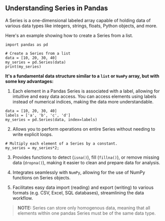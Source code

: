 ## Understanding Series in Pandas

A Series is a one-dimensional labeled array capable of holding data of various data types like integers, strings, floats, Python objects, and more.

Here's an example showing how to create a Series from a list.

```
import pandas as pd

# Create a Series from a list
data = [10, 20, 30, 40]
my_series = pd.Series(data)
print(my_series)
```

**It's a fundamental data structure similar to a `list` or `NumPy` array, but with some key advantages:**

1. Each element in a Pandas Series is associated with a label, allowing for intuitive and easy data access. You can access elements using labels instead of numerical indices, making the data more understandable.

```
data = [10, 20, 30, 40]
labels = ['a', 'b', 'c', 'd']
my_series = pd.Series(data, index=labels)
```

2. Allows you to perform operations on entire Series without needing to write explicit loops.

```
# Multiply each element of a Series by a constant.
my_series = my_series*2;
```

3. Provides functions to detect (`isna()`), fill (`fillna()`), or remove missing data (`dropna()`), making it easier to clean and prepare data for analysis.

4. Integrates seamlessly with `NumPy`, allowing for the use of NumPy functions on Series objects.

5. Facilitates easy data import (reading) and export (writing) to various formats (e.g. CSV, Excel, SQL databases), streamlining the data workflow.

> **NOTE:** Series can store only homogenous data, meaning that all elements within one pandas Series must be of the same data type.
